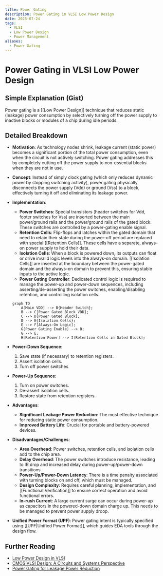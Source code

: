 ```yaml
---
title: Power Gating
description: Power Gating in VLSI Low Power Design
date: 2025-07-24
tags:
  - VLSI
  - Low Power Design
  - Power Management
aliases:
  - Power Gating
---
```


# Power Gating in VLSI Low Power Design

## Simple Explanation (Gist)
Power gating is a [[Low Power Design]] technique that reduces static (leakage) power consumption by selectively turning off the power supply to inactive blocks or modules of a chip during idle periods.

## Detailed Breakdown

*   **Motivation**: As technology nodes shrink, leakage current (static power) becomes a significant portion of the total power consumption, even when the circuit is not actively switching. Power gating addresses this by completely cutting off the power supply to non-essential blocks when they are not in use.

*   **Concept**: Instead of simply clock gating (which only reduces dynamic power by stopping switching activity), power gating physically disconnects the power supply (Vdd) or ground (Vss) to a block, effectively turning it off and eliminating its leakage power.

*   **Implementation**: 
    *   **Power Switches**: Special transistors (header switches for Vdd, footer switches for Vss) are inserted between the main power/ground rails and the power/ground rails of the gated block. These switches are controlled by a power-gating enable signal.
    *   **Retention Cells**: Flip-flops and latches within the gated domain that need to retain their state during the power-off period are replaced with special [[Retention Cells]]. These cells have a separate, always-on power supply to hold their data.
    *   **Isolation Cells**: When a block is powered down, its outputs can float or drive invalid logic levels into the always-on domain. [[Isolation Cells]] are inserted at the boundary between the power-gated domain and the always-on domain to prevent this, ensuring stable inputs to the active logic.
    *   **Power Gating Controller**: Dedicated control logic is required to manage the power-up and power-down sequences, including asserting/de-asserting the power switches, enabling/disabling retention, and controlling isolation cells.

    ```mermaid
    graph TD
        A[Main VDD] --> B{Header Switch};
        B --> C[Power Gated Block VDD];
        C --> D[Power Gated Block];
        D --> E{Isolation Cells};
        E --> F[Always-On Logic];
        G[Power Gating Enable] --> B;
        G --> E;
        H[Retention Power] --> I[Retention Cells in Gated Block];
    ```

*   **Power-Down Sequence**: 
    1.  Save state (if necessary) to retention registers.
    2.  Assert isolation cells.
    3.  Turn off power switches.

*   **Power-Up Sequence**: 
    1.  Turn on power switches.
    2.  De-assert isolation cells.
    3.  Restore state from retention registers.

*   **Advantages**: 
    *   **Significant Leakage Power Reduction**: The most effective technique for reducing static power consumption.
    *   **Improved Battery Life**: Crucial for portable and battery-powered devices.

*   **Disadvantages/Challenges**: 
    *   **Area Overhead**: Power switches, retention cells, and isolation cells add to the chip area.
    *   **Delay Overhead**: The power switches introduce resistance, leading to IR drop and increased delay during power-up/power-down transitions.
    *   **Power-Up/Power-Down Latency**: There is a time penalty associated with turning blocks on and off, which must be managed.
    *   **Design Complexity**: Requires careful planning, implementation, and [[Functional Verification]] to ensure correct operation and avoid functional errors.
    *   **In-rush Current**: A large current surge can occur during power-up as capacitors in the powered-down domain charge up. This needs to be managed to prevent power supply droop.

*   **Unified Power Format (UPF)**: Power gating intent is typically specified using [[UPF|Unified Power Format]], which guides EDA tools through the design flow.

## Further Reading

*   [Low Power Design in VLSI](https://www.vlsi-expert.com/2018/01/low-power-design-in-vlsi.html)
*   [CMOS VLSI Design: A Circuits and Systems Perspective](https://www.amazon.com/CMOS-VLSI-Design-Circuits-Perspective/dp/0321547748)
*   [Power Gating for Leakage Power Reduction](https://www.synopsys.com/glossary/what-is-power-gating.html)